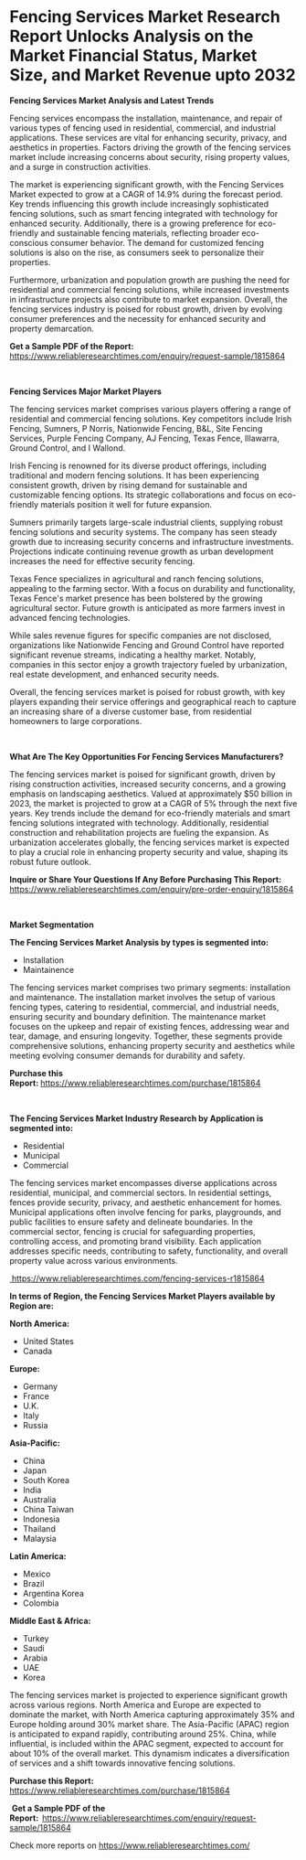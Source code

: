 <p><h1>Fencing Services Market Research Report Unlocks Analysis on the Market Financial Status, Market Size, and Market Revenue upto 2032</h1></p><p><strong>Fencing Services Market Analysis and Latest Trends</strong></p>
<p><p>Fencing services encompass the installation, maintenance, and repair of various types of fencing used in residential, commercial, and industrial applications. These services are vital for enhancing security, privacy, and aesthetics in properties. Factors driving the growth of the fencing services market include increasing concerns about security, rising property values, and a surge in construction activities.</p><p>The market is experiencing significant growth, with the Fencing Services Market expected to grow at a CAGR of 14.9% during the forecast period. Key trends influencing this growth include increasingly sophisticated fencing solutions, such as smart fencing integrated with technology for enhanced security. Additionally, there is a growing preference for eco-friendly and sustainable fencing materials, reflecting broader eco-conscious consumer behavior. The demand for customized fencing solutions is also on the rise, as consumers seek to personalize their properties.</p><p>Furthermore, urbanization and population growth are pushing the need for residential and commercial fencing solutions, while increased investments in infrastructure projects also contribute to market expansion. Overall, the fencing services industry is poised for robust growth, driven by evolving consumer preferences and the necessity for enhanced security and property demarcation.</p></p>
<p><strong>Get a Sample PDF of the Report:&nbsp;</strong> <a href="https://www.reliableresearchtimes.com/enquiry/request-sample/1815864?utm_campaign=3170&utm_medium=2&utm_source=Github&utm_content=ia&utm_term=10042025&utm_id=fencing-services">https://www.reliableresearchtimes.com/enquiry/request-sample/1815864</a></p>
<p>&nbsp;</p>
<p><strong>Fencing Services Major Market Players</strong></p>
<p><p>The fencing services market comprises various players offering a range of residential and commercial fencing solutions. Key competitors include Irish Fencing, Sumners, P Norris, Nationwide Fencing, B&L, Site Fencing Services, Purple Fencing Company, AJ Fencing, Texas Fence, Illawarra, Ground Control, and I Wallond.</p><p>Irish Fencing is renowned for its diverse product offerings, including traditional and modern fencing solutions. It has been experiencing consistent growth, driven by rising demand for sustainable and customizable fencing options. Its strategic collaborations and focus on eco-friendly materials position it well for future expansion.</p><p>Sumners primarily targets large-scale industrial clients, supplying robust fencing solutions and security systems. The company has seen steady growth due to increasing security concerns and infrastructure investments. Projections indicate continuing revenue growth as urban development increases the need for effective security fencing.</p><p>Texas Fence specializes in agricultural and ranch fencing solutions, appealing to the farming sector. With a focus on durability and functionality, Texas Fence's market presence has been bolstered by the growing agricultural sector. Future growth is anticipated as more farmers invest in advanced fencing technologies.</p><p>While sales revenue figures for specific companies are not disclosed, organizations like Nationwide Fencing and Ground Control have reported significant revenue streams, indicating a healthy market. Notably, companies in this sector enjoy a growth trajectory fueled by urbanization, real estate development, and enhanced security needs.</p><p>Overall, the fencing services market is poised for robust growth, with key players expanding their service offerings and geographical reach to capture an increasing share of a diverse customer base, from residential homeowners to large corporations.</p></p>
<p>&nbsp;</p>
<p><strong>What Are The Key Opportunities For Fencing Services Manufacturers?</strong></p>
<p><p>The fencing services market is poised for significant growth, driven by rising construction activities, increased security concerns, and a growing emphasis on landscaping aesthetics. Valued at approximately $50 billion in 2023, the market is projected to grow at a CAGR of 5% through the next five years. Key trends include the demand for eco-friendly materials and smart fencing solutions integrated with technology. Additionally, residential construction and rehabilitation projects are fueling the expansion. As urbanization accelerates globally, the fencing services market is expected to play a crucial role in enhancing property security and value, shaping its robust future outlook.</p></p>
<p><strong>Inquire or Share Your Questions If Any Before Purchasing This Report:</strong> <a href="https://www.reliableresearchtimes.com/enquiry/pre-order-enquiry/1815864?utm_campaign=3170&utm_medium=2&utm_source=Github&utm_content=ia&utm_term=10042025&utm_id=fencing-services">https://www.reliableresearchtimes.com/enquiry/pre-order-enquiry/1815864</a></p>
<p>&nbsp;</p>
<p><strong>Market Segmentation</strong></p>
<p><strong>The Fencing Services Market Analysis by types is segmented into:</strong></p>
<p><ul><li>Installation</li><li>Maintainence</li></ul></p>
<p><p>The fencing services market comprises two primary segments: installation and maintenance. The installation market involves the setup of various fencing types, catering to residential, commercial, and industrial needs, ensuring security and boundary definition. The maintenance market focuses on the upkeep and repair of existing fences, addressing wear and tear, damage, and ensuring longevity. Together, these segments provide comprehensive solutions, enhancing property security and aesthetics while meeting evolving consumer demands for durability and safety.</p></p>
<p><strong>Purchase this Report:&nbsp;</strong><a href="https://www.reliableresearchtimes.com/purchase/1815864?utm_campaign=3170&utm_medium=2&utm_source=Github&utm_content=ia&utm_term=10042025&utm_id=fencing-services">https://www.reliableresearchtimes.com/purchase/1815864</a></p>
<p>&nbsp;</p>
<p><strong>The Fencing Services Market Industry Research by Application is segmented into:</strong></p>
<p><ul><li>Residential</li><li>Municipal</li><li>Commercial</li></ul></p>
<p><p>The fencing services market encompasses diverse applications across residential, municipal, and commercial sectors. In residential settings, fences provide security, privacy, and aesthetic enhancement for homes. Municipal applications often involve fencing for parks, playgrounds, and public facilities to ensure safety and delineate boundaries. In the commercial sector, fencing is crucial for safeguarding properties, controlling access, and promoting brand visibility. Each application addresses specific needs, contributing to safety, functionality, and overall property value across various environments.</p></p>
<p><a href="https://www.reliableresearchtimes.com/fencing-services-r1815864?utm_campaign=3170&utm_medium=2&utm_source=Github&utm_content=ia&utm_term=10042025&utm_id=fencing-services">&nbsp;https://www.reliableresearchtimes.com/fencing-services-r1815864</a></p>
<p><strong>In terms of Region, the Fencing Services Market Players available by Region are:</strong></p>
<p>
    <p> <strong> North America: </strong>
        <ul>
            <li>United States</li>
            <li>Canada</li>
        </ul>
        </p> 
    <p> <strong> Europe: </strong>
        <ul>
            <li>Germany</li>
            <li>France</li>
            <li>U.K.</li>
            <li>Italy</li>
            <li>Russia</li>
        </ul>
        </p> 
    <p> <strong> Asia-Pacific: </strong>
        <ul>
            <li>China</li>
            <li>Japan</li>
            <li>South Korea</li>
            <li>India</li>
            <li>Australia</li>
            <li>China Taiwan</li>
            <li>Indonesia</li>
            <li>Thailand</li>
            <li>Malaysia</li>
        </ul>
        </p> 
    <p> <strong> Latin America: </strong>
        <ul>
            <li>Mexico</li>
            <li>Brazil</li>
            <li>Argentina Korea</li>
            <li>Colombia</li>
        </ul>
        </p> 
    <p> <strong> Middle East & Africa: </strong>
        <ul>
            <li>Turkey</li>
            <li>Saudi</li>
            <li>Arabia</li>
            <li>UAE</li>
            <li>Korea</li>
        </ul>
    </p>
    </p>
<p><p>The fencing services market is projected to experience significant growth across various regions. North America and Europe are expected to dominate the market, with North America capturing approximately 35% and Europe holding around 30% market share. The Asia-Pacific (APAC) region is anticipated to expand rapidly, contributing around 25%. China, while influential, is included within the APAC segment, expected to account for about 10% of the overall market. This dynamism indicates a diversification of services and a shift towards innovative fencing solutions.</p></p>
<p><strong>Purchase this Report: </strong><a href="https://www.reliableresearchtimes.com/purchase/1815864?utm_campaign=3170&utm_medium=2&utm_source=Github&utm_content=ia&utm_term=10042025&utm_id=fencing-services">https://www.reliableresearchtimes.com/purchase/1815864</a></p>
<p>&nbsp;<strong>Get a Sample PDF of the Report:&nbsp;&nbsp;</strong><a href="https://www.reliableresearchtimes.com/enquiry/request-sample/1815864?utm_campaign=3170&utm_medium=2&utm_source=Github&utm_content=ia&utm_term=10042025&utm_id=fencing-services">https://www.reliableresearchtimes.com/enquiry/request-sample/1815864</a></p>
<p><strong></strong></p>
<p>Check more reports on <a href="https://www.reliableresearchtimes.com/?utm_campaign=3170&utm_medium=2&utm_source=Github&utm_content=ia&utm_term=10042025&utm_id=fencing-services">https://www.reliableresearchtimes.com/</a></p>